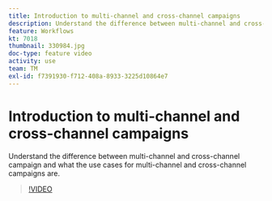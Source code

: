 ```yaml
---
title: Introduction to multi-channel and cross-channel campaigns
description: Understand the difference between multi-channel and cross-channel campaign and what the use cases for multi-channel and cross-channel campaigns are.
feature: Workflows
kt: 7018
thumbnail: 330984.jpg
doc-type: feature video
activity: use
team: TM
exl-id: f7391930-f712-408a-8933-3225d10864e7
---
```

# Introduction to multi-channel and cross-channel campaigns

Understand the difference between multi-channel and cross-channel campaign and what the use cases for multi-channel and cross-channel campaigns are.

>[!VIDEO](https://video.tv.adobe.com/v/330984?quality=12)
